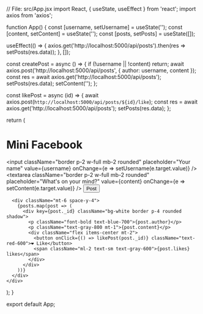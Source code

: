 // File: src/App.jsx
import React, { useState, useEffect } from 'react';
import axios from 'axios';

function App() {
  const [username, setUsername] = useState('');
  const [content, setContent] = useState('');
  const [posts, setPosts] = useState([]);

  useEffect(() => {
    axios.get('http://localhost:5000/api/posts').then(res => setPosts(res.data));
  }, []);

  const createPost = async () => {
    if (!username || !content) return;
    await axios.post('http://localhost:5000/api/posts', { author: username, content });
    const res = await axios.get('http://localhost:5000/api/posts');
    setPosts(res.data);
    setContent('');
  };

  const likePost = async (id) => {
    await axios.post(`http://localhost:5000/api/posts/${id}/like`);
    const res = await axios.get('http://localhost:5000/api/posts');
    setPosts(res.data);
  };

  return (
    <div className="max-w-md mx-auto p-4 min-h-screen bg-gray-100">
      <h1 className="text-2xl font-bold text-center mb-4 text-blue-600">Mini Facebook</h1>
      <input
        className="border p-2 w-full mb-2 rounded"
        placeholder="Your name"
        value={username}
        onChange={e => setUsername(e.target.value)}
      />
      <textarea
        className="border p-2 w-full mb-2 rounded"
        placeholder="What's on your mind?"
        value={content}
        onChange={e => setContent(e.target.value)}
      />
      <button
        onClick={createPost}
        className="bg-blue-500 text-white px-4 py-2 rounded w-full hover:bg-blue-600"
      >
        Post
      </button>

      <div className="mt-6 space-y-4">
        {posts.map(post => (
          <div key={post._id} className="bg-white border p-4 rounded shadow">
            <p className="font-bold text-blue-700">{post.author}</p>
            <p className="text-gray-800 mt-1">{post.content}</p>
            <div className="flex items-center mt-2">
              <button onClick={() => likePost(post._id)} className="text-red-600">❤️ Like</button>
              <span className="ml-2 text-sm text-gray-600">{post.likes} likes</span>
            </div>
          </div>
        ))}
      </div>
    </div>
  );
}

export default App;
